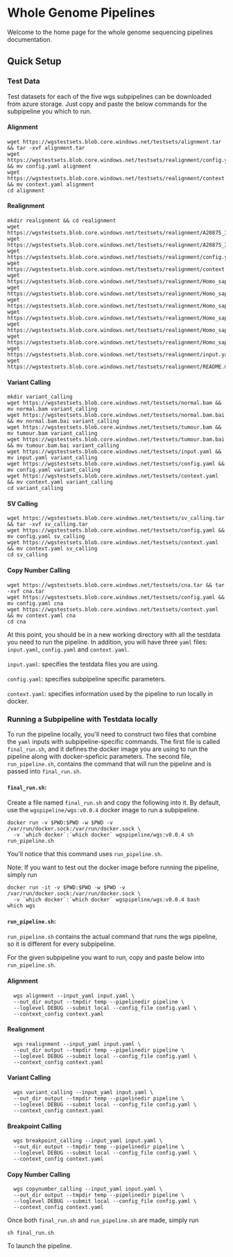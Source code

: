 # Whole Genome Pipelines


Welcome to the home page for the whole genome sequencing pipelines documentation.


## Quick Setup

### Test Data
Test datasets for each of the five wgs subpipelines can be downloaded from azure storage. 
Just copy and paste the below commands for the subpipeline you which to run.
#### Alignment
```
wget https://wgstestsets.blob.core.windows.net/testsets/alignment.tar && tar -xvf alignment.tar 
wget https://wgstestsets.blob.core.windows.net/testsets/realignment/config.yaml && mv config.yaml alignment
wget https://wgstestsets.blob.core.windows.net/testsets/realignment/context.yaml && mv context.yaml alignment
cd alignment
```
#### Realignment
```
mkdir realignment && cd realignment
wget https://wgstestsets.blob.core.windows.net/testsets/realignment/A20875_3_lanes_dupsFlagged_chr22_paired.bam
wget https://wgstestsets.blob.core.windows.net/testsets/realignment/A20875_3_lanes_dupsFlagged_chr22_paired.bam.bai
wget https://wgstestsets.blob.core.windows.net/testsets/realignment/config.yaml
wget https://wgstestsets.blob.core.windows.net/testsets/realignment/context.yaml
wget https://wgstestsets.blob.core.windows.net/testsets/realignment/Homo_sapiens.NCBI36.54.dna.chromosome.22.fa
wget https://wgstestsets.blob.core.windows.net/testsets/realignment/Homo_sapiens.NCBI36.54.dna.chromosome.22.fa.amb
wget https://wgstestsets.blob.core.windows.net/testsets/realignment/Homo_sapiens.NCBI36.54.dna.chromosome.22.fa.ann
wget https://wgstestsets.blob.core.windows.net/testsets/realignment/Homo_sapiens.NCBI36.54.dna.chromosome.22.fa.bwt
wget https://wgstestsets.blob.core.windows.net/testsets/realignment/Homo_sapiens.NCBI36.54.dna.chromosome.22.fa.pac
wget https://wgstestsets.blob.core.windows.net/testsets/realignment/Homo_sapiens.NCBI36.54.dna.chromosome.22.fa.sa
wget https://wgstestsets.blob.core.windows.net/testsets/realignment/input.yaml
wget https://wgstestsets.blob.core.windows.net/testsets/realignment/README.md
```
#### Variant Calling
```
mkdir variant_calling
wget https://wgstestsets.blob.core.windows.net/testsets/normal.bam && mv normal.bam variant_calling
wget https://wgstestsets.blob.core.windows.net/testsets/normal.bam.bai && mv normal.bam.bai variant_calling
wget https://wgstestsets.blob.core.windows.net/testsets/tumour.bam && mv tumour.bam variant_calling
wget https://wgstestsets.blob.core.windows.net/testsets/tumour.bam.bai && mv tumour.bam.bai variant_calling
wget https://wgstestsets.blob.core.windows.net/testsets/input.yaml && mv input.yaml variant_calling
wget https://wgstestsets.blob.core.windows.net/testsets/config.yaml && mv config.yaml variant_calling
wget https://wgstestsets.blob.core.windows.net/testsets/context.yaml && mv context.yaml variant_calling
cd variant_calling
```
#### SV Calling
```
wget https://wgstestsets.blob.core.windows.net/testsets/sv_calling.tar && tar -xvf sv_calling.tar
wget https://wgstestsets.blob.core.windows.net/testsets/config.yaml && mv config.yaml sv_calling
wget https://wgstestsets.blob.core.windows.net/testsets/context.yaml && mv context.yaml sv_calling
cd sv_calling
```
#### Copy Number Calling
```
wget https://wgstestsets.blob.core.windows.net/testsets/cna.tar && tar -xvf cna.tar
wget https://wgstestsets.blob.core.windows.net/testsets/config.yaml && mv config.yaml cna
wget https://wgstestsets.blob.core.windows.net/testsets/context.yaml && mv context.yaml cna
cd cna
```
At this point, you should be in a new working directory with all the testdata you need to run the pipeline.
In addition, you will have three `yaml` files: `input.yaml`, `config.yaml` and `context.yaml`. 
<br/><br/>
`input.yaml`: specifies the testdata files you are using.
<br/><br/>
`config.yaml`: specifies subpipeline specific parameters.
<br/><br/>
`context.yaml`: specifies information used by the pipeline to run locally in docker.

### Running a Subpipeline with Testdata locally

To run the pipeline locally, you'll need to construct two files that combine the `yaml` inputs with subpipeline-specific commands.
The first file is called `final_run.sh`, and it defines the docker image you are using to run the pipeline along with docker-speficic parameters. The second file, `run_pipeline.sh`, contains the command that will run the pipeline and is passed into `final_run.sh`. 

#### `final_run.sh`:
Create a file named `final_run.sh` and copy the following into it.
By default, use the `wgspipeline/wgs:v0.0.4` docker image to run a subpipeline. 
```
docker run -v $PWD:$PWD -w $PWD -v /var/run/docker.sock:/var/run/docker.sock \
  -v `which docker`:`which docker` wgspipeline/wgs:v0.0.4 sh run_pipeline.sh
```
You'll notice that this command uses `run_pipeline.sh`.

Note: If you want to test out the docker image before running the pipeline, simply run
```
docker run -it -v $PWD:$PWD -w $PWD -v /var/run/docker.sock:/var/run/docker.sock \
  -v `which docker`:`which docker` wgspipeline/wgs:v0.0.4 bash
which wgs
```
#### `run_pipeline.sh`:

`run_pipeline.sh` contains the actual command that runs the wgs pipeline, so it is different for every subpipeline. 

For the given subpipeline you want to run, copy and paste below into `run_pipeline.sh`.

#### Alignment
```
  wgs alignment --input_yaml input.yaml \
  --out_dir output --tmpdir temp --pipelinedir pipeline \
  --loglevel DEBUG --submit local --config_file config.yaml \
  --context_config context.yaml
```
#### Realignment
```
  wgs realignment --input_yaml input.yaml \
  --out_dir output --tmpdir temp --pipelinedir pipeline \
  --loglevel DEBUG --submit local --config_file config.yaml \
  --context_config context.yaml
```
#### Variant Calling
```
  wgs variant_calling --input_yaml input.yaml \
  --out_dir output --tmpdir temp --pipelinedir pipeline \
  --loglevel DEBUG --submit local --config_file config.yaml \
  --context_config context.yaml
```
#### Breakpoint Calling
```
  wgs breakpoint_calling --input_yaml input.yaml \
  --out_dir output --tmpdir temp --pipelinedir pipeline \
  --loglevel DEBUG --submit local --config_file config.yaml \
  --context_config context.yaml
```
#### Copy Number Calling
```
  wgs copynumber_calling --input_yaml input.yaml \
  --out_dir output --tmpdir temp --pipelinedir pipeline \
  --loglevel DEBUG --submit local --config_file config.yaml \
  --context_config context.yaml
```

Once both `final_run.sh` and `run_pipeline.sh` are made, simply run 
```
sh final_run.sh
```
To launch the pipeline.
